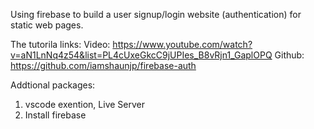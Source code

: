Using firebase to build a user signup/login website (authentication) for static web pages. 

The tutorila links:
Video: https://www.youtube.com/watch?v=aN1LnNq4z54&list=PL4cUxeGkcC9jUPIes_B8vRjn1_GaplOPQ
Github: https://github.com/iamshaunjp/firebase-auth

Addtional packages:
1. vscode exention, Live Server
2. Install firebase



